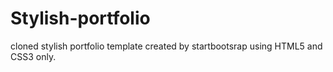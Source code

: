 # Stylish-portfolio
cloned stylish portfolio template created by startbootsrap using HTML5 and CSS3 only.
